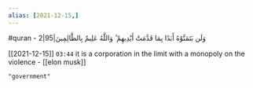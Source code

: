 ```yaml
---
alias: [2021-12-15,]
---
```

#quran - 2|95|وَلَن يَتَمَنَّوْهُ أَبَدًا بِمَا قَدَّمَتْ أَيْدِيهِمْ ۗ وَاللَّهُ عَلِيمٌ بِالظَّالِمِينَ

[[2021-12-15]]  `03:44`
it is a corporation in the limit with a monopoly on the violence - [[elon musk]]
```query
"government"
```